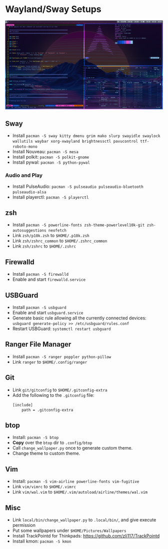 # Wayland/Sway Setups

![screenshot](img/img2.png)

## Sway
 - Install `pacman -S sway kitty dmenu grim mako slurp swayidle swaylock wallutils waybar xorg-xwayland brightnessctl pavucontrol ttf-roboto-mono` 
 - Install Nouveau: `pacman -S mesa`
 - Install polkit: `pacman -S polkit-gnome`
 - Install pywal: `pacman -S python-pywal`

### Audio and Play
 - Install PulseAudio: `pacman -S pulseaudio pulseaudio-bluetooth pulseaudio-alsa`
 - Install playerctl: `pacman -S playerctl`

## zsh
 - Install `pacman -S powerline-fonts zsh-theme-powerlevel10k-git zsh-autosuggestions neofetch`
 - Link `zsh/p10k.zsh` to `$HOME/.p10k.zsh`
 - Link `zsh/zshrc_common` to `$HOME/.zshrc_common`
 - Link `zsh/zshrc` to `$HOME/.zshrc`

## Firewalld
 - Install `pacman -S firewalld`
 - Enable and start `firewalld.service`

## USBGuard
 - Install `pacman -S usbguard`
 - Enable and start `usbguard.service`
 - Generate basic rule allowing all the currently connected devices: `usbguard generate-policy >> /etc/usbguard/rules.conf`
 - Restart USBGuard: `systemctl restart usbguard`

## Ranger File Manager
 - Install `pacman -S ranger poppler python-pillow`
 - Link `ranger` to `$HOME/.config/ranger`

## Git
 - Link `git/gitconfig` to `$HOME/.gitconfig-extra`
 - Add the following to the `.gitconfig` file:
   ```
   [include]
       path = .gitconfig-extra
   ```

## btop
 - Install: `pacman -S btop`
 - **Copy** over the `btop` dir to `.config/btop`
 - Call `change_wallpaper.py` once to generate custom theme.
 - Change theme to custom theme.

## Vim
 - Install: `pacman -S vim-airline powerline-fonts vim-fugitive`
 - Link `vim/vimrc` to `$HOME/.vimrc`
 - Link `vim/wal.vim` to `$HOME/.vim/autoload/airline/themes/wal.vim`

## Misc
 - Link `local/bin/change_wallpaper.py` to `.local/bin/`, and give execute permission
 - Put some wallpapers under `$HOME/Pictures/Wallpapers`
 - Install TrackPointd for Thinkpads: https://github.com/zli117/TrackPointd
 - Install kmon: `pacman -S kmon`
